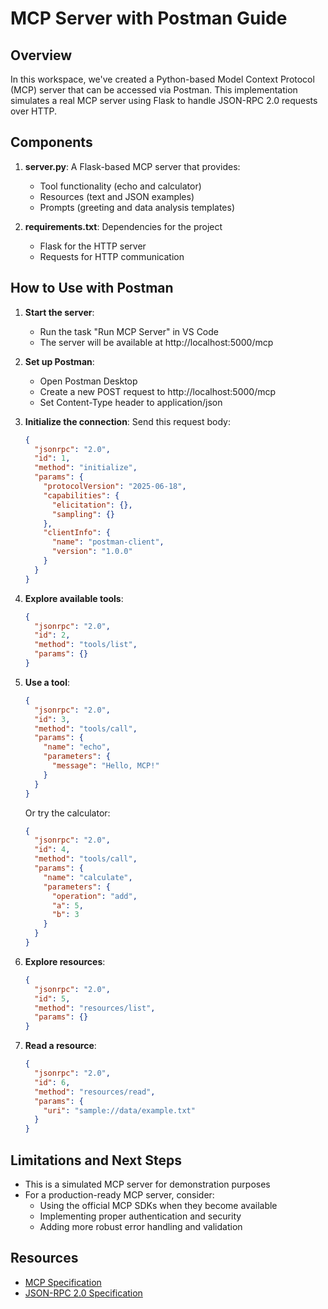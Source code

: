# MCP Server with Postman Guide

## Overview

In this workspace, we've created a Python-based Model Context Protocol (MCP) server that can be accessed via Postman. This implementation simulates a real MCP server using Flask to handle JSON-RPC 2.0 requests over HTTP.

## Components

1. **server.py**: A Flask-based MCP server that provides:
   - Tool functionality (echo and calculator)
   - Resources (text and JSON examples)
   - Prompts (greeting and data analysis templates)

2. **requirements.txt**: Dependencies for the project
   - Flask for the HTTP server
   - Requests for HTTP communication

## How to Use with Postman

1. **Start the server**:
   - Run the task "Run MCP Server" in VS Code
   - The server will be available at http://localhost:5000/mcp

2. **Set up Postman**:
   - Open Postman Desktop
   - Create a new POST request to http://localhost:5000/mcp
   - Set Content-Type header to application/json

3. **Initialize the connection**:
   Send this request body:
   ```json
   {
     "jsonrpc": "2.0",
     "id": 1,
     "method": "initialize",
     "params": {
       "protocolVersion": "2025-06-18",
       "capabilities": {
         "elicitation": {},
         "sampling": {}
       },
       "clientInfo": {
         "name": "postman-client",
         "version": "1.0.0"
       }
     }
   }
   ```

4. **Explore available tools**:
   ```json
   {
     "jsonrpc": "2.0",
     "id": 2,
     "method": "tools/list",
     "params": {}
   }
   ```

5. **Use a tool**:
   ```json
   {
     "jsonrpc": "2.0",
     "id": 3,
     "method": "tools/call",
     "params": {
       "name": "echo",
       "parameters": {
         "message": "Hello, MCP!"
       }
     }
   }
   ```

   Or try the calculator:
   ```json
   {
     "jsonrpc": "2.0",
     "id": 4,
     "method": "tools/call",
     "params": {
       "name": "calculate",
       "parameters": {
         "operation": "add",
         "a": 5,
         "b": 3
       }
     }
   }
   ```

6. **Explore resources**:
   ```json
   {
     "jsonrpc": "2.0",
     "id": 5,
     "method": "resources/list",
     "params": {}
   }
   ```

7. **Read a resource**:
   ```json
   {
     "jsonrpc": "2.0",
     "id": 6,
     "method": "resources/read",
     "params": {
       "uri": "sample://data/example.txt"
     }
   }
   ```

## Limitations and Next Steps

- This is a simulated MCP server for demonstration purposes
- For a production-ready MCP server, consider:
  - Using the official MCP SDKs when they become available
  - Implementing proper authentication and security
  - Adding more robust error handling and validation

## Resources

- [MCP Specification](https://modelcontextprotocol.io/specification/latest)
- [JSON-RPC 2.0 Specification](https://www.jsonrpc.org/specification)

